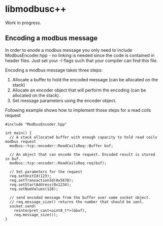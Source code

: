 # libmodbusc++

Work in progress.

## Encoding a modbus message
In order to enode a modbus message you only need to include ModbusEncoder.hpp - no linking is needed since the code is contained in header files. Just set your -I flags such that your compiler can find this file.

Encoding a modbus message takes three steps:

 1. Allocate a buffer to hold the encoded message (can be allocated on the stack)
 2. Allocate an encoder object that will perform the encoding (can be allocated on the stack).
 3. Set message parameters using the encoder object.

Following example shows how to implement those steps for a read coils request
```
#include "ModbusEncoder.hpp"

int main() {
  // A stack allocated buffer with enough capacity to hold read coils modbus request
  modbus::tcp::encoder::ReadCoilsReq::Buffer buf;

  // An object that can encode the request. Encoded result is stored in buf.
  modbus::tcp::encoder::ReadCoilsReq req(buf);

  // Set parameters for the request
  req.setUnitId(123);
  req.setTransactionId(0x5678);
  req.setStartAddress(0x1234);
  req.setNumValues(128);

  // send encoded message from the buffer over some socket object.
  // req.message_size() returns the number that should be sent.
  socket.send(
    reinterpret_cast<uint8_t*>(&buf), 
    req.message_size());
}
```
